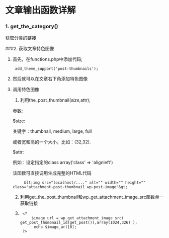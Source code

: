 # 文章输出函数详解

### 1. get_the_category()


获取分类的链接

###2.  获取文章特色图像

1. 首先，在functions.php中添加代码;

        add_theme_support('post-thumbnails');

2. 然后就可以在文章右下角添加特色图像
3. 调用特色图像

    1. 利用the_post_thumbnail($size,$attr);
    
    参数:

    $size:

    关键字：thumbnail, medium, large, full

    或者宽和高的一个大小，比如：(32,32).

    $attr:

    例如：设定指定的class   array('class' => 'alignleft')

    该函数可直接调用生成完整的HTML代码

            &lt;img src="localhost/...." alt="" width="" height="" class="attachment-post-thumbnail wp-post-image"&gt;

    2. 利用get_the_post_thumbnail和wp_get_attachment_image_src函数单一获取链接
    3. 
            <? 
                $image_url = wp_get_attachment_image_src( get_post_thumbnail_id(get_post()),array(1024,326) );
                 echo $image_url[0];
            ?>
  